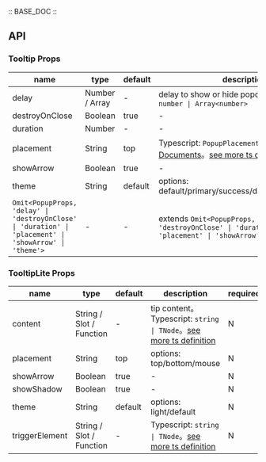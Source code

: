 :: BASE_DOC ::

## API

### Tooltip Props

name | type | default | description | required
-- | -- | -- | -- | --
delay | Number / Array | - | delay to show or hide popover。Typescript: `number \| Array<number>` | N
destroyOnClose | Boolean | true | \- | N
duration | Number | - | \- | N
placement | String | top | Typescript: `PopupPlacement`，[Popup API Documents](./popup?tab=api)。[see more ts definition](https://github.com/Tencent/tdesign-vue-next/blob/develop/packages/components/tooltip/type.ts) | N
showArrow | Boolean | true | \- | N
theme | String | default | options: default/primary/success/danger/warning/light | N
`Omit<PopupProps, 'delay' \| 'destroyOnClose' \| 'duration' \| 'placement' \| 'showArrow' \| 'theme'> ` | \- | - | extends `Omit<PopupProps, 'delay' \| 'destroyOnClose' \| 'duration' \| 'placement' \| 'showArrow' \| 'theme'> ` | N


### TooltipLite Props

name | type | default | description | required
-- | -- | -- | -- | --
content | String / Slot / Function | - | tip content。Typescript: `string \| TNode`。[see more ts definition](https://github.com/Tencent/tdesign-vue-next/blob/develop/packages/components/common.ts) | N
placement | String | top | options: top/bottom/mouse | N
showArrow | Boolean | true | \- | N
showShadow | Boolean | true | \- | N
theme | String | default | options: light/default | N
triggerElement | String / Slot / Function | - | Typescript: `string \| TNode`。[see more ts definition](https://github.com/Tencent/tdesign-vue-next/blob/develop/packages/components/common.ts) | N
